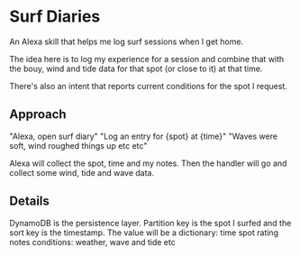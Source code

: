 # Surf Diaries

An Alexa skill that helps me log surf sessions when I get home.

The idea here is to log my experience for a session and combine that with
the bouy, wind and tide data for that spot (or close to it) at that time.

There's also an intent that reports current conditions for the spot I request.

## Approach

"Alexa, open surf diary"
"Log an entry for {spot} at {time}"
"Waves were soft, wind roughed things up etc etc"

Alexa will collect the spot, time and my notes.
Then the handler will go and collect some wind, tide and wave data.

## Details

DynamoDB is the persistence layer.
Partition key is the spot I surfed and the sort key is the timestamp.
The value will be a dictionary:
    time
    spot
    rating
    notes
    conditions: weather, wave and tide
    etc
